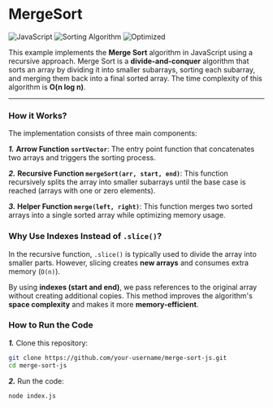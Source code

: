 # MergeSort
![JavaScript](https://img.shields.io/badge/Language-JavaScript-yellow)
![Sorting Algorithm](https://img.shields.io/badge/Algorithm-Merge%20Sort-blue)
![Optimized](https://img.shields.io/badge/Memory%20Efficient-%E2%9C%85-green)

This example implements the **Merge Sort** algorithm in JavaScript using a recursive approach. Merge Sort is a **divide-and-conquer** algorithm that sorts an array by dividing it into smaller subarrays, sorting each subarray, and merging them back into a final sorted array. The time complexity of this algorithm is **O(n log n)**.

---

### How it Works?
The implementation consists of three main components:

***1.*** **Arrow Function `sortVector`**:
   The entry point function that concatenates two arrays and triggers the sorting process.

***2.*** **Recursive Function `mergeSort(arr, start, end)`**:
   This function recursively splits the array into smaller subarrays until the base case is reached (arrays with one or zero elements).

***3.*** **Helper Function `merge(left, right)`**:
   This function merges two sorted arrays into a single sorted array while optimizing memory usage.


### Why Use Indexes Instead of `.slice()`?
In the recursive function, `.slice()` is typically used to divide the array into smaller parts. However, slicing creates **new arrays** and consumes extra memory (`O(n)`).

By using **indexes (start and end)**, we pass references to the original array without creating additional copies. This method improves the algorithm's **space complexity** and makes it more **memory-efficient**.


### How to Run the Code
***1.*** Clone this repository:
```bash
git clone https://github.com/your-username/merge-sort-js.git
cd merge-sort-js
```

***2.*** Run the code:
```bash
node index.js
```

